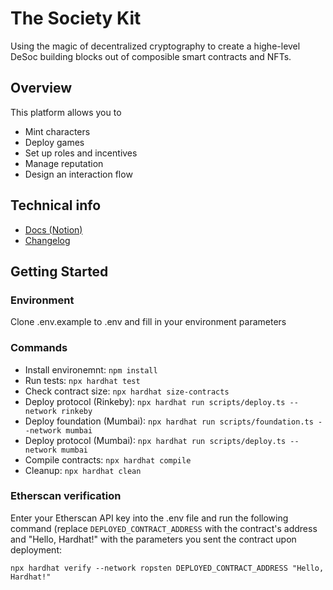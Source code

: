 # The Society Kit 

Using the magic of decentralized cryptography to create a highe-level DeSoc building blocks out of composible smart contracts and NFTs.

## Overview

This platform allows you to

- Mint characters
- Deploy games
- Set up roles and incentives
- Manage reputation
- Design an interaction flow 


## Technical info

- [Docs (Notion)](https://www.notion.so/virtualbrick/Contracts-4e383eb032e34cd08d5f035dee2dd9bb)
- [Changelog](https://github.com/MentorDAO/BountyProtocol/releases)

## Getting Started

### Environment

Clone .env.example to .env and fill in your environment parameters

### Commands

- Install environemnt: `npm install`
- Run tests: `npx hardhat test`
- Check contract size: `npx hardhat size-contracts`
- Deploy protocol (Rinkeby): `npx hardhat run scripts/deploy.ts --network rinkeby`
- Deploy foundation (Mumbai): `npx hardhat run scripts/foundation.ts --network mumbai`
- Deploy protocol (Mumbai): `npx hardhat run scripts/deploy.ts --network mumbai`
- Compile contracts: `npx hardhat compile`
- Cleanup: `npx hardhat clean`

### Etherscan verification

Enter your Etherscan API key into the .env file and run the following command 
(replace `DEPLOYED_CONTRACT_ADDRESS` with the contract's address and "Hello, Hardhat!" with the parameters you sent the contract upon deployment:

```shell
npx hardhat verify --network ropsten DEPLOYED_CONTRACT_ADDRESS "Hello, Hardhat!"
```
